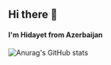 ## Hi there 👋

#### I'm Hidayet from Azerbaijan

![Anurag's GitHub stats](https://github-readme-stats.vercel.app/api?username=Hlife97&hide=contribs,prs)
